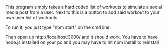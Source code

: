 This program simply takes a hard coded list of workouts to simulate a social media post from a user. Next to this is a button to add said workout to your own user list of workouts.


To run it, you just type "npm start" on the cmd line.

Then open up http://localhost:3000/ and it should work. You have to have node.js installed on your pc and you may have to hit npm install to reinstall 